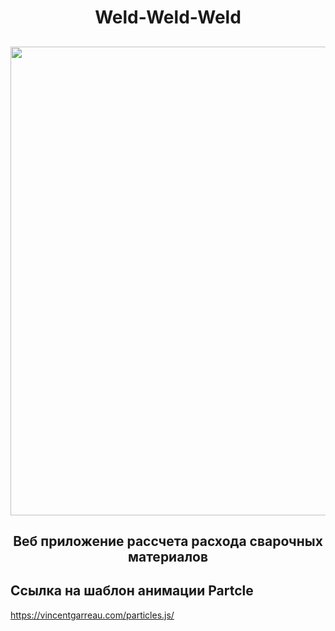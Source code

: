 <h1 align="center">Weld-Weld-Weld</h1>
<h2 align="center">
  
<img src="https://github.com/Vaudoux/weld/blob/main/assets/demoTitle.gif?raw=true" width="750"/>


<h2 align="center">Веб приложение рассчета расхода сварочных материалов</h1>

## Ссылка на шаблон анимации Partcle
https://vincentgarreau.com/particles.js/
